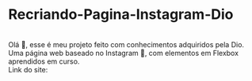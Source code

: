 # Recriando-Pagina-Instagram-Dio<br>
<br>Olá 👋, esse é meu projeto feito com conhecimentos adquiridos pela Dio.
<br>Uma página web baseado no Instagram 🤳, com elementos em Flexbox aprendidos em curso.
<br> Link do site: <a href="https://ynaralira.github.io/Instagram-Dio/"></a>
